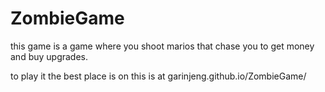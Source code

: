 # ZombieGame
this game is a game where you shoot marios that chase you to get money and buy upgrades.

to play it the best place is on this is at garinjeng.github.io/ZombieGame/ 
